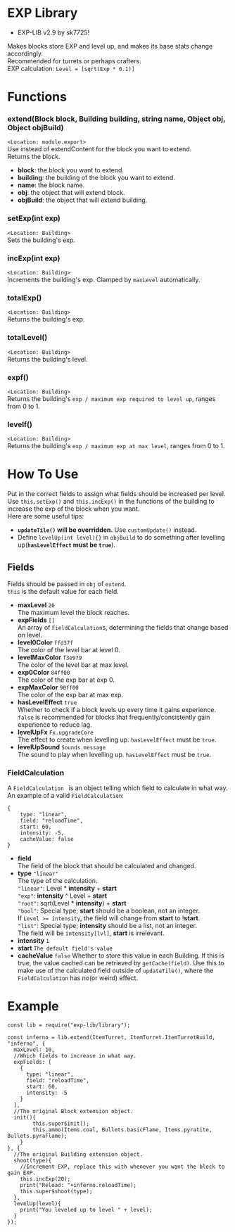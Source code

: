 # EXP Library   

+ EXP-LIB v2.9 by sk7725!    
   
Makes blocks store EXP and level up, and makes its base stats change accordingly.   
Recommended for turrets or perhaps crafters.   
EXP calculation: `Level = [sqrt(Exp * 0.1)]`   

# Functions   

### extend(Block block, Building building, string name, Object obj, Object objBuild)   

`<Location: module.export>`   
Use instead of extendContent for the block you want to extend.   
Returns the block.   

+ **block**: the block you want to extend.   
+ **building**: the building of the block you want to extend.   
+ **name**: the block name.   
+ **obj**: the object that will extend block.   
+ **objBuild**: the object that will extend building.   

### setExp(int exp)   

`<Location: Building>`   
Sets the building's exp.   

### incExp(int exp)   

`<Location: Building>`   
Increments the building's exp. Clamped by `maxLevel` automatically.   

### totalExp()   

`<Location: Building>`   
Returns the building's exp.   

### totalLevel()   

`<Location: Building>`   
Returns the building's level.   

### expf()   

`<Location: Building>`   
Returns the building's `exp / maximum exp required to level up`, ranges from 0 to 1.   

### levelf()   

`<Location: Building>`   
Returns the building's `exp / maximum exp at max level`, ranges from 0 to 1.   

# How To Use   

Put in the correct fields to assign what fields should be increased per level.   
Use `this.setExp()` and `this.incExp()` in the functions of the building to increase the exp of the block when you want.   
Here are some useful tips:   
+ **`updateTile()` will be overridden.** Use `customUpdate()` instead.   
+ Define `levelUp(int level){}` in `objBuild` to do something after levelling up(**`hasLevelEffect` must be `true`**).   

## Fields   

Fields should be passed in `obj` of `extend`.    
`this` is the default value for each field.   
   
+ **maxLevel** `20`   
The maximum level the block reaches.   
+ **expFields** `[]`   
An array of `FieldCalculation`s, determining the fields that change based on level.   
+ **level0Color** `ffd37f`   
The color of the level bar at level 0.   
+ **levelMaxColor** `f3e979`   
The color of the level bar at max level.   
+ **exp0Color** `84ff00`   
The color of the exp bar at exp 0.   
+ **expMaxColor** `90ff00`   
The color of the exp bar at max exp.   
+ **hasLevelEffect** `true`   
Whether to check if a block levels up every time it gains experience. `false` is recommended for blocks that frequently/consistently gain experience to reduce lag.   
+ **levelUpFx** `Fx.upgradeCore`   
The effect to create when levelling up. `hasLevelEffect` must be `true`.   
+ **levelUpSound** `Sounds.message`   
The sound to play when levelling up. `hasLevelEffect` must be `true`.   

### FieldCalculation   

A `FieldCalculation ` is an object telling which field to calculate in what way.   
An example of a valid `FieldCalculation`:   

```
{
    type: "linear",
    field: "reloadTime",
    start: 60,
    intensity: -5,
    cacheValue: false
}
```

+ **field**   
The field of the block that should be calculated and changed.   
+ **type** `"linear"`   
The type of the calculation.   
`"linear"`: Level \* **intensity** + **start**   
`"exp"`: **intensity** ^ Level + **start**   
`"root"`: sqrt(Level \* **intensity**) + **start**   
`"bool"`: Special type; **start** should be a boolean, not an integer.   
If `Level >= intensity`, the field will change from **start** to !**start**.   
`"list"`: Special type; **intensity** should be a list, not an integer.   
The field will be `intensity[lvl]`, **start** is irrelevant.   
+ **intensity** `1`   
+ **start** `The default field's value`   
+ **cacheValue** `false`
Whether to store this value in each Building. If this is true, the value cached can be retrieved by `getCache(field)`. Use this to make use of the calculated field outside of `updateTile()`, where the `FieldCalculation` has no(or weird) effect.   

# Example   

```
const lib = require("exp-lib/library");

const inferno = lib.extend(ItemTurret, ItemTurret.ItemTurretBuild, "inferno", {
  maxLevel: 10,
  //Which fields to increase in what way.
  expFields: [
    {
      type: "linear",
      field: "reloadTime",
      start: 60,
      intensity: -5
    }
  ],
  //The original Block extension object.
  init(){
		this.super$init();
		this.ammo(Items.coal, Bullets.basicFlame, Items.pyratite, Bullets.pyraFlame);
	}
}, {
  //The original Building extension object.
  shoot(type){
    //Increment EXP, replace this with whenever you want the block to gain EXP.
    this.incExp(20);
    print("Reload: "+inferno.reloadTime);
    this.super$shoot(type);
  },
  levelUp(level){
    print("You leveled up to level " + level);
  }
});
```
